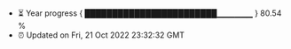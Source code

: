 - ⏳ Year progress { ████████████████████████▁▁▁▁▁▁ } 80.54 %
- ⏰ Updated on Fri, 21 Oct 2022 23:32:32 GMT

